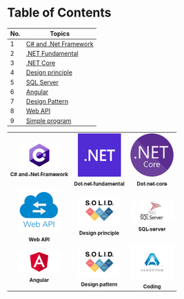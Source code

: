 # Table of Contents

| No. | Topics |
| --- | --------- |
|1  | [C# and .Net Framework](./CsharpOops.md)  |
|2  | [.NET Fundamental](DotNetFundamental.md)|
|3  | [.NET Core](./DotnetCore.md) |
|4  | [Design principle](./DesginPrinciple.md) |
|5  | [SQL Server](./SQLServer.md) |
|6  | [Angular](./Angular.md) |
|7  | [Design Pattern](./DesignPattern.md) |
|8  | [Web API](./API.md) |
|9  | [Simple program](./SimpleProgram.md) |


<table>
  <tr>
    <td align="center"><a href="#/CsharpOops"><img src="https://raw.githubusercontent.com/Amitpnk/interview-questions/main/docs/img/logo/c-sharp.png?s=100" width="100px;" alt=""/><br /><sub><b>C# and .Net Framework</b></sub></a>  </td>
    <td align="center"><a href="#/DotNetFundamental"><img src="https://raw.githubusercontent.com/Amitpnk/interview-questions/main/docs/img/logo/dotnet.png?s=100" width="100px;" alt=""/><br /><sub><b>Dot net fundamental</b></sub></a>  </td>
      <td align="center"><a href="#/DotnetCore"><img src="https://raw.githubusercontent.com/Amitpnk/interview-questions/main/docs/img/logo/dotnetcore.png?s=100" width="100px;" alt=""/><br /><sub><b>Dot net core</b></sub></a>  </td>
  </tr>
    <tr>
    <td align="center"><a href="#/API"><img src="https://raw.githubusercontent.com/Amitpnk/interview-questions/main/docs/img/logo/api.png?s=100" width="100px;" alt=""/><br /><sub><b>Web API</b></sub></a>  </td>
    <td align="center"><a href="#/DesginPrinciple"><img src="https://raw.githubusercontent.com/Amitpnk/interview-questions/main/docs/img/logo/solid.png?s=100" width="100px;" alt=""/><br /><sub><b>Design principle</b></sub></a>  </td>
      <td align="center"><a href="#/SQLServer"><img src="https://raw.githubusercontent.com/Amitpnk/interview-questions/main/docs/img/logo/sql.jpg?s=100" width="100px;" alt=""/><br /><sub><b>SQL server</b></sub></a>  </td>
  </tr>

   <tr>
    <td align="center"><a href="#/Angular"><img src="https://raw.githubusercontent.com/Amitpnk/interview-questions/main/docs/img/logo/angular.png?s=100" width="100px;" alt=""/><br /><sub><b>Angular</b></sub></a>  </td>
    <td align="center"><a href="#/DesignPattern"><img src="https://raw.githubusercontent.com/Amitpnk/interview-questions/main/docs/img/logo/solid.png?s=100" width="100px;" alt=""/><br /><sub><b>Design pattern</b></sub></a>  </td>
      <td align="center"><a href="#/SimpleProgram"><img src="https://raw.githubusercontent.com/Amitpnk/interview-questions/main/docs/img/logo/algo.jpg?s=100" width="100px;" alt=""/><br /><sub><b>Coding</b></sub></a>  </td>
  </tr>
</table> 

